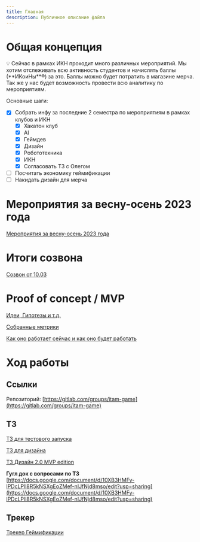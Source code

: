 ```yaml
---
title: Главная
description: Публичное описание файла
---
```

# Общая концепция

<aside> 💡 Сейчас в рамках ИКН проходит много различных мероприятий. Мы хотим отслеживать всю активность студентов и начислять баллы (**ИКоиНы**®) за это. Баллы можно будет потратить в магазине мерча. Так же у нас будет возможность провести всю аналитику по мероприятиям.

</aside>

Основные шаги:

- [x] Собрать инфу за последние 2 семестра по мероприятиям в рамках клубов и ИКН
    - [x] Хакатон клуб
    - [x] AI
    - [x] Геймдев
    - [x] Дизайн
    - [x] Робототехника
    - [x] ИКН
    - [x] Согласовать ТЗ с Олегом
- [ ] Посчитать экономику геймификации
- [ ] Накидать дизайн для мерча

# Мероприятия за весну-осень 2023 года
[Мероприятия за весну-осень 2023 года](Мероприятия%20за%20весну-осень%202023%20года.md)
# Итоги созвона
[Созвон от 10.03](Созвон%20от%2010.03.md)
# Proof of concept / MVP
[Идеи, Гипотезы и т.д.](MVP/Идеи,%20Гипотезы%20и%20т.д..md)

[Собранные метрики](MVP/Собранные%20метрики.md)

[Как оно работает сейчас и как оно будет работать](MVP/Как%20оно%20работает%20сейчас%20и%20как%20оно%20будет%20работать.md)

# Ход работы
## Ссылки
Репозиторий:
[https://gitlab.com/groups/itam-game](https://gitlab.com/groups/itam-game)

## ТЗ
[ТЗ для тестового запуска](ТЗ%20для%20тестового%20запуска.md)

[ТЗ для дизайна](ТЗ/ТЗ%20для%20дизайна.md)

[ТЗ Дизайн 2.0 MVP edition](ТЗ/ТЗ%20Дизайн%202.0%20MVP%20edition.md)

**Гугл док с вопросами по ТЗ** [https://docs.google.com/document/d/10XB3HMFy-lPDcLPll8R5kNSXgEoZMef-nIJfNjd8mso/edit?usp=sharing](https://docs.google.com/document/d/10XB3HMFy-lPDcLPll8R5kNSXgEoZMef-nIJfNjd8mso/edit?usp=sharing)

## Трекер

[Трекер Геймификации](https://www.notion.so/8a3dd27896a544a5a84e023139717d0f?pvs=21)